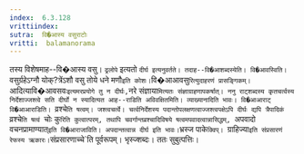 ```yaml
---
index:  6.3.128
vrittiindex: 
sutra:  वि�आस्य वसुराटोः
vritti:  balamanorama 
---
```


तस्य विशेषमाह--वि�आस्य वसु। `ढ्रलोपे` इत्यतो `दीर्घ इत्यनुवर्तते। तदाह--वि�आशब्दस्येति। वि�आवस्विति। `वसुर्ग्रहेऽग्नौ योक्?त्रेंऽशौ वसु तोये धने मणौ` इति कोशः। `वि�आआवसु`रित्युदाहरणं प्रासङ्गिकम्। `आदित्यावि�आवसवः` इत्यमरप्रयोगे तु न दीर्घः, `नरे संज्ञाया`मित्यतः संज्ञाग्राहणापकर्षात्। ननु राट्शब्दस्य कृतचर्त्वस्य निर्देशाज्जश्त्वे सति दीर्घो न स्यादित्यत आह--राडिति अविवक्षितमिति। व्याख्यानादिति भावः। वि�आआराट् वि�आआराडिति। `व्रश्चे`ति षत्वम्। जश्त्वचर्त्वे। चर्त्वनिर्देशस्य पदान्तोपलक्षणत्वाज्जश्त्वपक्षेऽपि दीर्घः द्यपि त्रैपादिकं `व्रश्चे`ति षत्वं `चोः कु`रिति कुत्वात्परम्, तथापि चवर्गान्तव्रश्चादिविषये षत्वमपवादत्वान्नासिद्धम्, `अपवादो वचनप्रामाण्यात्` इति वि�आराजाविति। अपदान्तत्वान्न दीर्घ इति भावः। `भ्रस्ज पाके`क्विप्। `ग्राहिज्या` इति संप्रसारणं रेफस्य ऋकारः। `संप्रसारणाच्चे`ति पूर्वरूपम्। भृस्ज्शब्दः। ततः सुबुत्पत्तिः। 

